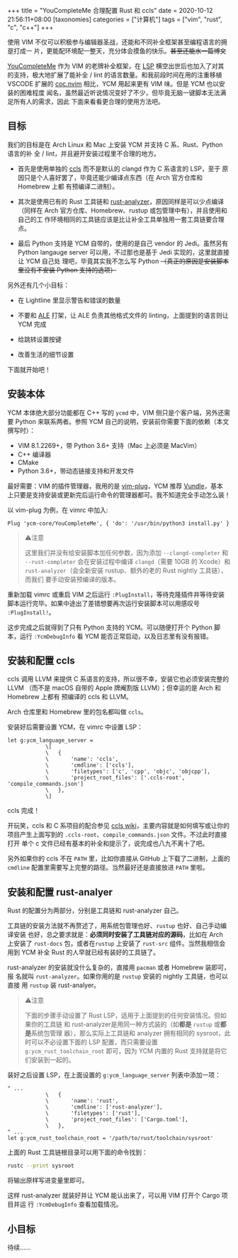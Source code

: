 +++
title = "YouCompleteMe 合理配置 Rust 和 ccls"
date = 2020-10-12 21:56:11+08:00
[taxonomies]
categories = ["计算机"]
tags = ["vim", "rust", "c", "c++"]
+++

使用 VIM 不仅可以积极参与编辑器圣战，还能和不同补全框架甚至编程语言的拥趸打成一
片，更能配环境配一整天，充分体会摸鱼的快乐。~~甚至还能水一篇博文~~

[YouCompleteMe][0] 作为 VIM 的老牌补全框架，在 [LSP][1] 横空出世后也加入了对其
的支持，极大地扩展了能补全 / lint 的语言数量。和我前段时间在用的注重移植 VSCODE
扩展的 [coc.nvim][3] 相比，YCM 用起来更有 VIM 味。但是 YCM 也以安装的困难程度
闻名，虽然最近听说情况变好了不少，但毕竟无脑一键脚本无法满足所有人的需求，因此
下面来看看更合理的使用方法吧。

<!-- more -->

目标
----
我们的目标是在 Arch Linux 和 Mac 上安装 YCM 并支持 C 系、Rust、Python 语言的补
全 / lint，并且避开安装过程里不合理的地方。

 - 首先是使用单独的 [ccls][4] 而不是默认的 clangd 作为 C 系语言的 LSP，至于
   原因只是个人喜好罢了，毕竟还能少编译点东西（在 Arch 官方仓库和 Homebrew 上都
   有预编译二进制）。

 - 其次是使用已有的 Rust 工具链和 [rust-analyzer][8]，原因同样是可以少点编译
   （同样在 Arch 官方仓库、Homebrew、rustup 或包管理中有），并且使用和自己的工
   作环境相同的工具链应该是比让补全工具单独用一套工具链要合理点。

 - 最后 Python 支持是 YCM 自带的，使用的是自己 vendor 的 Jedi。虽然另有 Python
   langauge server 可以用，不过那也是基于 Jedi 实现的，这里就直接让 YCM 自己处
   理吧，毕竟其实我不怎么写 Python ~~（真正的原因是安装脚本里没有不安装 Python
   支持的选项）~~

另外还有几个小目标：

 - 在 Lightline 里显示警告和错误的数量

 - 不要和 [ALE][2] 打架，让 ALE 负责其他格式文件的 linting，上面提到的语言则让
   YCM 完成

 - 给跳转设置按键

 - 改善生活的细节设置

下面就开始吧！

安装本体
--------
YCM 本体绝大部分功能都在 C++ 写的 `ycmd` 中，VIM 侧只是个客户端，另外还需要
Python 来联系两者。参照 YCM 自己的说明，安装前你需要下面的依赖（本文撰写时）：

 - VIM 8.1.2269+，带 Python 3.6+ 支持（Mac 上必须是 MacVim）
 - C++ 编译器
 - CMake
 - Python 3.6+，带动态链接支持和开发文件

最好需要：VIM 的插件管理器，我用的是 [vim-plug][5]，YCM 推荐 [Vundle][6]，基本
上只要是支持安装或更新完后运行命令的管理器都可。我不知道完全手动怎么装！

以 vim-plug 为例，在 vimrc 中加入:

```vim
Plug 'ycm-core/YouCompleteMe', { 'do': '/usr/bin/python3 install.py' }
```

> ⚠注意
>
> 这里我们并没有给安装脚本加任何参数，因为添加 `--clangd-completer` 和
> `--rust-completer` 会在安装过程中编译 `clangd`（需要 10GB 的 Xcode）和
> `rust-analyzer`（会全新安装 rustup、额外的老的 Rust nightly 工具链），而我们
> 要手动安装预编译的版本。

重新加载 vimrc 或重启 VIM 之后运行 `:PlugInstall`，等待克隆插件并等待安装脚本运行完毕。如果中途出了差错想要再次运行安装脚本可以用感叹号 `:PlugInstall!`。

这步完成之后就得到了只有 Python 支持的 YCM。可以随便打开个 Python 脚本，运行
`:YcmDebugInfo` 看 YCM 能否正常启动，以及日志里有没有报错。

安装和配置 ccls
---------------
ccls 调用 LLVM 来提供 C 系语言的支持，所以很不幸，安装它也必须安装完整的 LLVM
（而不是 macOS 自带的 Apple 牌阉割版 LLVM）；但幸运的是 Arch 和 Homebrew 上都有
预编译的 ccls 和 LLVM。

Arch 仓库里和 Homebrew 里的包名都叫做 `ccls`。

安装好后需要设置 YCM，在 vimrc 中设置 LSP：

```vim
let g:ycm_language_server =
            \[
            \   {
            \       'name': 'ccls',
            \       'cmdline': ['ccls'],
            \       'filetypes': ['c', 'cpp', 'objc', 'objcpp'],
            \       'project_root_files': ['.ccls-root', 'compile_commands.json']
            \   },
            \]
```

ccls 完成！

开玩笑，ccls 和 C 系项目的配合参见 [ccls wiki][7]，主要内容就是如何填写或让你的
项目产生上面写到的 `.ccls-root`、`compile_commands.json` 文件。不过此时直接打开
单个 c 文件已经有基本的补全和提示了，说完成也八九不离十了吧。

另外如果你的 ccls 不在 `PATH` 里，比如你直接从 GitHub 上下载了二进制，上面的
`cmdline` 配置里需要写上完整的路径。当然最好还是直接放进 `PATH` 里啦。

安装和配置 rust-analyer
-----------------------
Rust 的配置分为两部分，分别是工具链和 rust-analyzer 自己。

工具链的安装方法就不再赘述了，用系统包管理也好、`rustup` 也好、自己手动编译安装
也好，总之要求就是：**必须同时安装了工具链对应的源码**，比如在 Arch 上安装了
`rust-docs` 包，或者在`rustup` 上安装了 `rust-src` 组件。当然我相信会用到 YCM
补全 Rust 的人早就已经有装好的工具链了。

rust-analyzer 的安装就没什么复杂的，直接用 `pacman` 或者 Homebrew 装即可，报
名就叫 `rust-analyzer`。如果你用的是 `rustup` 安装的 nightly 工具链，也可以直接
用 `rustup` 装 rust-analyer。

> ⚠注意
>
> 下面的步骤手动设置了 Rust LSP，适用于上面提到的任何安装情况。但如果你的工具链
> 和 rust-analyzer是用同一种方式装的（如**都是** `rustup` 或**都是**系统包管理
> 器），那么实际上工具链和 analyzer 拥有相同的 sysroot，此时可以不必设置下面的
> LSP 配置，而只需要设置 `g:ycm_rust_toolchain_root` 即可，因为 YCM 内置的 Rust
> 支持就是将它们安装到一起的。

装好之后设置 LSP，在上面设置的 `g:ycm_language_server` 列表中添加一项：

```vim
" ...
            \   {
            \       'name': 'rust',
            \       'cmdline': ['rust-analyzer'],
            \       'filetypes': ['rust'],
            \       'project_root_files': ['Cargo.toml'],
            \   },
" ...
let g:ycm_rust_toolchain_root = '/path/to/rust/toolchain/sysroot'
```

上面的 Rust 工具链根目录可以用下面的命令找到：

```sh
rustc --print sysroot
```

将输出原样写进变量里即可。

这样 rust-analyzer 就装好并让 YCM 能认出来了，可以用 VIM 打开个 Cargo 项目并运
行 `:YcmDebugInfo` 查看加载情况。

小目标
------
待续……


[0]: https://github.com/ycm-core/YouCompleteMe
[1]: https://microsoft.github.io/language-server-protocol/
[2]: https://github.com/dense-analysis/ale
[3]: https://github.com/neoclide/coc.nvim
[4]: https://github.com/MaskRay/ccls/
[5]: https://github.com/junegunn/vim-plug/
[6]: https://github.com/VundleVim/Vundle.vim
[7]: https://github.com/MaskRay/ccls/wiki/Project-Setup
[8]: https://rust-analyzer.github.io
